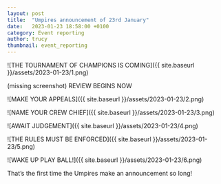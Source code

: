 ```yaml
---
layout: post
title:  "Umpires announcement of 23rd January"
date:   2023-01-23 18:58:00 +0100
category: Event reporting
author: trucy
thumbnail: event_reporting
---
```


![THE TOURNAMENT OF CHAMPIONS IS COMING]({{ site.baseurl }}/assets/2023-01-23/1.png)

(missing screenshot) REVIEW BEGINS NOW

![MAKE YOUR APPEALS]({{ site.baseurl }}/assets/2023-01-23/2.png)

![NAME YOUR CREW CHIEF]({{ site.baseurl }}/assets/2023-01-23/3.png)

![AWAIT JUDGEMENT]({{ site.baseurl }}/assets/2023-01-23/4.png)

![THE RULES MUST BE ENFORCED]({{ site.baseurl }}/assets/2023-01-23/5.png)

![WAKE UP PLAY BALL!]({{ site.baseurl }}/assets/2023-01-23/6.png)

That’s the first time the Umpires make an announcement so long!
